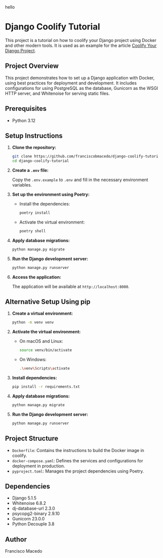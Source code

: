 hello

# Django Coolify Tutorial

This project is a tutorial on how to coolify your Django project using Docker and other modern tools. It is used as an example for the article [Coolify Your Django Project](https://fmacedo.com/posts/coolify-your-django-project).

## Project Overview

This project demonstrates how to set up a Django application with Docker, using best practices for deployment and development. It includes configurations for using PostgreSQL as the database, Gunicorn as the WSGI HTTP server, and Whitenoise for serving static files.

## Prerequisites

- Python 3.12

## Setup Instructions

1. **Clone the repository:**

   ```bash
   git clone https://github.com/franciscobmacedo/django-coolify-tutorial
   cd django-coolify-tutorial
   ```

2. **Create a `.env` file:**

   Copy the `.env.example` to `.env` and fill in the necessary environment variables.

3. **Set up the environment using Poetry:**

   - Install the dependencies:
     ```bash
     poetry install
     ```
   - Activate the virtual environment:
     ```bash
     poetry shell
     ```

4. **Apply database migrations:**

   ```bash
   python manage.py migrate
   ```

5. **Run the Django development server:**

   ```bash
   python manage.py runserver
   ```

6. **Access the application:**

   The application will be available at `http://localhost:8000`.

## Alternative Setup Using pip

1. **Create a virtual environment:**

   ```bash
   python -m venv venv
   ```

2. **Activate the virtual environment:**

   - On macOS and Linux:
     ```bash
     source venv/bin/activate
     ```
   - On Windows:
     ```bash
     .\venv\Scripts\activate
     ```

3. **Install dependencies:**

   ```bash
   pip install -r requirements.txt
   ```

4. **Apply database migrations:**

   ```bash
   python manage.py migrate
   ```

5. **Run the Django development server:**

   ```bash
   python manage.py runserver
   ```

## Project Structure

- `Dockerfile`: Contains the instructions to build the Docker image in coolify.
- `docker-compose.yaml`: Defines the services and configurations for deployment in production.
- `pyproject.toml`: Manages the project dependencies using Poetry.

## Dependencies

- Django 5.1.5
- Whitenoise 6.8.2
- dj-database-url 2.3.0
- psycopg2-binary 2.9.10
- Gunicorn 23.0.0
- Python Decouple 3.8

## Author

Francisco Macedo
